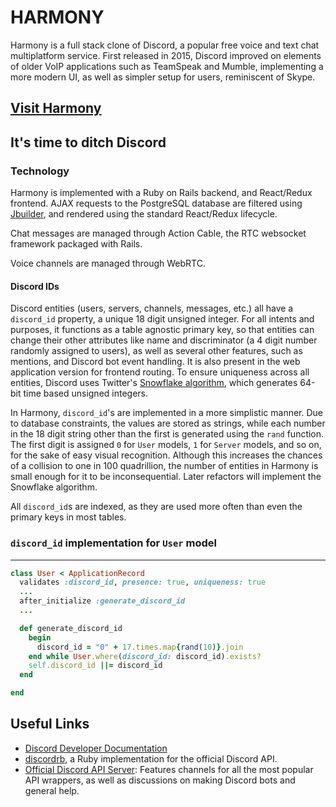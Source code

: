 # HARMONY

 Harmony is a full stack clone of Discord, a popular free voice and text chat multiplatform service. First released in 2015, Discord improved on elements of older VoIP applications such as TeamSpeak and Mumble, implementing a more modern UI, as well as simpler setup for users, reminiscent of Skype.

 ## [Visit Harmony](harmony-rb.herokuapp.com)

## It's time to ditch Discord
<!-- Discussion of tech used -->
### Technology

Harmony is implemented with a Ruby on Rails backend, and React/Redux frontend. AJAX requests to the PostgreSQL database are filtered using [Jbuilder](https://github.com/rails/jbuilder), and rendered using the standard React/Redux lifecycle. 

Chat messages are managed through Action Cable, the RTC websocket framework packaged with Rails.

Voice channels are managed through WebRTC.

<!-- 2 feature focus -->
#### Discord IDs

Discord entities (users, servers, channels, messages, etc.) all have a `discord_id` property, a unique 18 digit unsigned integer. For all intents and purposes, it functions as a table agnostic primary key, so that entities can change their other attributes like name and discriminator (a 4 digit number randomly assigned to users), as well as several other features, such as mentions, and Discord bot event handling. It is also present in the web application version for frontend routing. To ensure uniqueness across all entities, Discord uses Twitter's [Snowflake algorithm](https://developer.twitter.com/en/docs/basics/twitter-ids.html), which generates 64-bit time based unsigned integers.

In Harmony, `discord_id`'s are implemented in a more simplistic manner. Due to database constraints, the values are stored as strings, while each number in the 18 digit string other than the first is generated using the `rand` function. The first digit is assigned `0` for `User` models, `1` for `Server` models, and so on, for the sake of easy visual recognition. Although this increases the chances of a collision to one in 100 quadrillion, the number of entities in Harmony is small enough for it to be inconsequential. Later refactors will implement the Snowflake algorithm.

All `discord_id`s are indexed, as they are used more often than even the primary keys in most tables.
<!-- Code Snippets -->

### `discord_id` implementation for `User` model
------

```Ruby
class User < ApplicationRecord
  validates :discord_id, presence: true, uniqueness: true
  ...
  after_initialize :generate_discord_id
  ...

  def generate_discord_id
    begin
      discord_id = "0" + 17.times.map{rand(10)}.join
    end while User.where(discord_id: discord_id).exists?
    self.discord_id ||= discord_id
  end

end
```

## Useful Links

+ [Discord Developer Documentation](https://discordapp.com/developers/docs/intro)
+ [discordrb](https://github.com/meew0/discordrb), a Ruby implementation for the official Discord API.
+ [Official Discord API Server](https://discordapp.com/invite/discord-API): Features channels for all the most popular API wrappers, as well as discussions on making Discord bots and general help.
